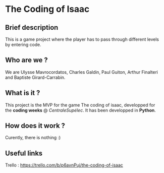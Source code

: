# The Coding of Isaac

## Brief description
This is a game project where the player has to pass through different levels by entering code.

## Who are we ?

We are Ulysse Mavrocordatos, Charles Galdin, Paul Guiton, Arthur Finalteri and Baptiste Girard-Carrabin.

## What is it ?

This project is the MVP for the game The coding of isaac, developped for the __coding weeks__ @ *CentraleSupélec*.
It has been developped in **Python**.

## How does it work ?

Curently, there is nothing :)

## Useful links

Trello : https://trello.com/b/p6avnPuj/the-coding-of-isaac
